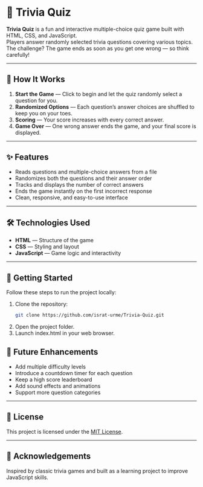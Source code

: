 # 🎯 Trivia Quiz

**Trivia Quiz** is a fun and interactive multiple-choice quiz game built with HTML, CSS, and JavaScript.  
Players answer randomly selected trivia questions covering various topics. The challenge? The game ends as soon as you get one wrong — so think carefully!

---

## 📜 How It Works

1. **Start the Game** — Click to begin and let the quiz randomly select a question for you.  
2. **Randomized Options** — Each question’s answer choices are shuffled to keep you on your toes.  
3. **Scoring** — Your score increases with every correct answer.  
4. **Game Over** — One wrong answer ends the game, and your final score is displayed.

---

## ✨ Features

- Reads questions and multiple-choice answers from a file
- Randomizes both the questions and their answer order
- Tracks and displays the number of correct answers
- Ends the game instantly on the first incorrect response
- Clean, responsive, and easy-to-use interface

---

## 🛠 Technologies Used

- **HTML** — Structure of the game
- **CSS** — Styling and layout
- **JavaScript** — Game logic and interactivity

---

## 🚀 Getting Started

Follow these steps to run the project locally:

1. Clone the repository:
   ```bash
   git clone https://github.com/israt-urme/Trivia-Quiz.git
2. Open the project folder.
3. Launch index.html in your web browser.

## 🔮 Future Enhancements

- Add multiple difficulty levels  
- Introduce a countdown timer for each question  
- Keep a high score leaderboard  
- Add sound effects and animations  
- Support more question categories  

---

## 📄 License
This project is licensed under the [MIT License](LICENSE).

---

## 🙌 Acknowledgements

Inspired by classic trivia games and built as a learning project to improve JavaScript skills.
